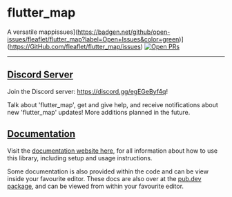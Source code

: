 # flutter_map

A versatile mappissues](https://badgen.net/github/open-issues/fleaflet/flutter_map?label=Open+Issues&color=green)](https://GitHub.com/fleaflet/flutter_map/issues) [![Open PRs](https://badgen.net/github/open-prs/fleaflet/flutter_map?label=Open+PRs&color=green)](https://GitHub.com/fleaflet/flutter_map/pulls)

---

## [Discord Server](https://discord.gg/egEGeByf4q)

Join the Discord server: <https://discord.gg/egEGeByf4q>!

Talk about 'flutter_map', get and give help, and receive notifications about new 'flutter_map' updates! More additions planned in the future.

## [Documentation](https://docs.fleaflet.dev/)

Visit the [documentation website here](https://docs.fleaflet.dev/), for all information about how to use this library, including setup and usage instructions.

Some documentation is also provided within the code and can be view inside your favourite editor. These docs are also over at the [pub.dev package](https://pub.dev/documentation/flutter_map/latest/flutter_map/flutter_map-library.html), and can be viewed from within your favourite editor.
